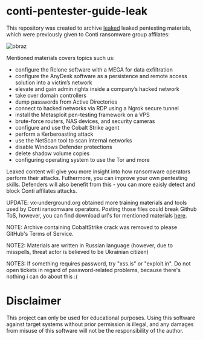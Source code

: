 # conti-pentester-guide-leak

This repository was created to archive [leaked](https://therecord.media/disgruntled-ransomware-affiliate-leaks-the-conti-gangs-technical-manuals/) leaked pentesting materials, which were previously given to Conti ransomware group affilates:

![obraz](https://therecord.media/wp-content/uploads/2021/08/XSS-Conti-leakk-files-1024x258.png)

Mentioned materials covers topics such us:
* configure the Rclone software with a MEGA for data exfiltration
* configure the AnyDesk software as a persistence and remote access solution into a victim’s network
* elevate and gain admin rights inside a company’s hacked network
* take over domain controllers
* dump passwords from Active Directories
* connect to hacked networks via RDP using a Ngrok secure tunnel
* install the Metasploit pen-testing framework on a VPS
* brute-force routers, NAS devices, and security cameras
* configure and use the Cobalt Strike agent
* perform a Kerberoasting attack
* use the NetScan tool to scan internal networks
* disable Windows Defender protections
* delete shadow volume copies
* configuring operating system to use the Tor and more

Leaked content will give you more insight into how ransomware operators perform their attacks. Futhermore, you can improve your own pentesting skills. Defenders will also benefit from this - you can more eaisly detect and block Conti affilates attacks.

UPDATE: vx-underground.org obtained more training materials and tools used by Conti ransomware operators. Posting those files could break Github ToS, however, you can find download url's for mentioned materials [here](https://pastebin.com/U71YVjjy).

NOTE: Archive containing CobaltStrike crack was removed to please GitHub's Terms of Service.

NOTE2: Materials are written in Russian language (however, due to misspells, threat actor is believed to be Ukrainian citizen)

NOTE3: If something requires password, try "xss.is" or "exploit.in". Do not open tickets in regard of password-related problems, because there's nothing i can do about this :(

# Disclaimer
This project can only be used for educational purposes. Using this software against target systems without prior permission is illegal, and any damages from misuse of this software will not be the responsibility of the author.
